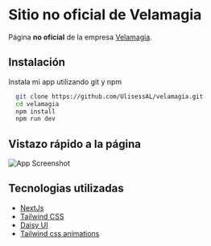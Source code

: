 # Sitio no oficial de Velamagia

Página **no oficial** de la empresa [Velamagia](https://www.instagram.com/_velamagia/?igsh=MW5xdnllbTlyaGxqeQ%3D%3D).

## Instalación

Instala mi app utilizando git y npm

```bash
  git clone https://github.com/UlisessAL/velamagia.git
  cd velamagia
  npm install
  npm run dev
```

## Vistazo rápido a la página

![App Screenshot](https://res.cloudinary.com/dtjyhymvh/image/upload/v1717015262/imagen_2024-05-29_174045803_l85cpc.png)

## Tecnologias utilizadas

- [NextJs](https://nextjs.org)
- [Tailwind CSS](https://tailwindcss.com)
- [Daisy UI](https://daisyui.com)
- [Tailwind css animations](https://tailwindcss-animations.vercel.app)

